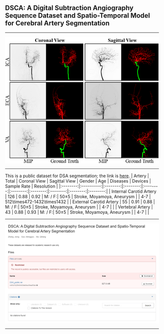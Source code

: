 ## DSCA: A Digital Subtraction Angiography Sequence Dataset and Spatio-Temporal Model for Cerebral Artery Segmentation
****
![image](https://github.com/jiongzhang-john/DSCA/blob/main/images/label.png)
****
This is a public dataset for DSA segmentation; the link is [here](https://zenodo.org/records/11255024).
| Artery | Total | Coronal View | Sagittal View | Gender | Age | Diseases | Devices | Sample Rate | Resolution |
|:--------:|:----------:|:--------:|:--------:|:--------:|:--------:|:--------:|:--------:|:--------:|:--------:|
| Internal Carotid Artery | 126 | 0.88 | 0.92   | M: / F:| 50&plusmn;5    | Stroke, Moyamoya, Aneurysm      |        | 4-7      | 512\times472-1432\times1432        | 
| External Carotid Artery | 55  | 0.91 | 0.88   | M: / F:| 50&plusmn;5    | Stroke, Moyamoya, Aneurysm      |        | 4-7      |         | 
| Vertebral Artery        | 43  | 0.88 | 0.93   | M: / F:| 50&plusmn;5    | Stroke, Moyamoya, Aneurysm      |        | 4-7      |         | 

****
![image](https://github.com/jiongzhang-john/DSCA/blob/main/images/link_.png)
****
